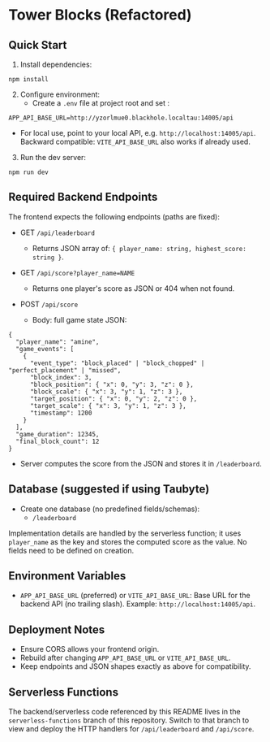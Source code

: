 # Tower Blocks (Refactored)

## Quick Start

1. Install dependencies:

```
npm install
```

2. Configure environment:
   - Create a `.env` file at project root and set :

```
APP_API_BASE_URL=http://yzorlmue0.blackhole.localtau:14005/api
```

- For local use, point to your local API, e.g. `http://localhost:14005/api`.
  Backward compatible: `VITE_API_BASE_URL` also works if already used.

3. Run the dev server:

```
npm run dev
```

## Required Backend Endpoints

The frontend expects the following endpoints (paths are fixed):

- GET `/api/leaderboard`

  - Returns JSON array of: `{ player_name: string, highest_score: string }`.

- GET `/api/score?player_name=NAME`

  - Returns one player's score as JSON or 404 when not found.

- POST `/api/score`

  - Body: full game state JSON:

```
{
  "player_name": "amine",
  "game_events": [
    {
      "event_type": "block_placed" | "block_chopped" | "perfect_placement" | "missed",
      "block_index": 3,
      "block_position": { "x": 0, "y": 3, "z": 0 },
      "block_scale": { "x": 3, "y": 1, "z": 3 },
      "target_position": { "x": 0, "y": 2, "z": 0 },
      "target_scale": { "x": 3, "y": 1, "z": 3 },
      "timestamp": 1200
    }
  ],
  "game_duration": 12345,
  "final_block_count": 12
}
```

- Server computes the score from the JSON and stores it in `/leaderboard`.

## Database (suggested if using Taubyte)

- Create one database (no predefined fields/schemas):
  - `/leaderboard`

Implementation details are handled by the serverless function; it uses `player_name` as the key and stores the computed score as the value. No fields need to be defined on creation.

## Environment Variables

- `APP_API_BASE_URL` (preferred) or `VITE_API_BASE_URL`: Base URL for the backend API (no trailing slash). Example: `http://localhost:14005/api`.

## Deployment Notes

- Ensure CORS allows your frontend origin.
- Rebuild after changing `APP_API_BASE_URL` or `VITE_API_BASE_URL`.
- Keep endpoints and JSON shapes exactly as above for compatibility.

## Serverless Functions

The backend/serverless code referenced by this README lives in the `serverless-functions` branch of this repository. Switch to that branch to view and deploy the HTTP handlers for `/api/leaderboard` and `/api/score`.
